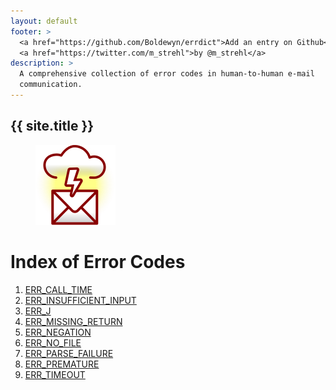 ```yaml
---
layout: default
footer: >
  <a href="https://github.com/Boldewyn/errdict">Add an entry on Github</a> /
  <a href="https://twitter.com/m_strehl">by @m_strehl</a>
description: >
  A comprehensive collection of error codes in human-to-human e-mail
  communication.
---
```


## {{ site.title }}

<figure>
  <img src="images/icon128.png" alt="stylized envelope struck by lightning" height="128" width="128">
</figure>

# Index of Error Codes

1. [ERR_CALL_TIME](ERR_CALL_TIME)
1. [ERR_INSUFFICIENT_INPUT](ERR_INSUFFICIENT_INPUT)
1. [ERR_J](ERR_J)
1. [ERR_MISSING_RETURN](ERR_MISSING_RETURN)
1. [ERR_NEGATION](ERR_NEGATION)
1. [ERR_NO_FILE](ERR_NO_FILE)
1. [ERR_PARSE_FAILURE](ERR_PARSE_FAILURE)
1. [ERR_PREMATURE](ERR_PREMATURE)
1. [ERR_TIMEOUT](ERR_TIMEOUT)

<script>
document
  .querySelectorAll('ol')[0]
    .addEventListener('click', function(evt) {
      if (evt.target.nodeName === 'LI') {
        evt.target.getElementsByTagName('a')[0].click();
      }
    });
</script>
